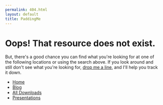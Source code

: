 ```yaml
---
permalink: 404.html
layout: default
title: PaddingMe
---
```

# Oops! That resource does not exist.

But, there's a good chance you can find what you're looking for at one of the following locations or using the search above. If you look around and still don't see what you're looking for, <a href="mailto:padding4me@gmail.com">drop me a line</a>, and I'll help you track it down.

* [Home](/ "PaddingMe")
* [Blog](/blog "padding.me/blog")
* [All Downloads](/downloads "padding.me/downloads")
* [Presentations](/downloads/presentations "padding.me/downloads/presentations")
